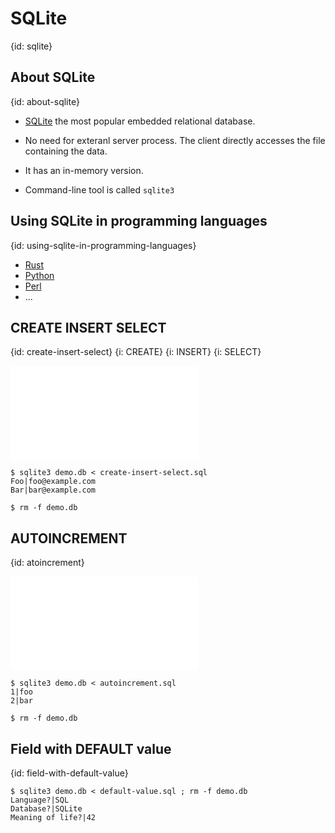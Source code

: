 # SQLite
{id: sqlite}


## About SQLite
{id: about-sqlite}

* [SQLite](https://sqlite.org/) the most popular embedded relational database.
* No need for exteranl server process. The client directly accesses the file containing the data.
* It has an in-memory version.

* Command-line tool is called `sqlite3`


## Using SQLite in programming languages
{id: using-sqlite-in-programming-languages}

* [Rust](https://rust.code-maven.com/slides/rust/sqlite)
* [Python](https://slides.code-maven.com/python/sqlite)
* [Perl](https://slides.code-maven.com/perl/perl-dbi)
* ...

## CREATE INSERT SELECT
{id: create-insert-select}
{i: CREATE}
{i: INSERT}
{i: SELECT}

![](examples/create-insert-select.sql)

```
$ sqlite3 demo.db < create-insert-select.sql
Foo|foo@example.com
Bar|bar@example.com

$ rm -f demo.db
```

## AUTOINCREMENT
{id: atoincrement}

![](examples/autoincrement.sql)

```
$ sqlite3 demo.db < autoincrement.sql
1|foo
2|bar

$ rm -f demo.db
```

## Field with DEFAULT value
{id: field-with-default-value}


```
$ sqlite3 demo.db < default-value.sql ; rm -f demo.db
Language?|SQL
Database?|SQLite
Meaning of life?|42
```
